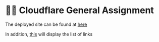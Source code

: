 # :mechanic: Cloudflare General Assignment

The deployed site can be found at [here](https://josh-sk-kim.joshskkim.workers.dev)

In addition, [this](https://josh-sk-kim.joshskkim.workers.dev/links) will display the list of links